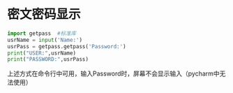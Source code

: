 # 密文密码显示

```python
import getpass	#标准库
usrName = input('Name:')
usrPass = getpass.getpass('Password:')
print("USER:",usrName)
print("PASSWORD:",usrPass)
```

​	上述方式在命令行中可用，输入Password时，屏幕不会显示输入（pycharm中无法使用）